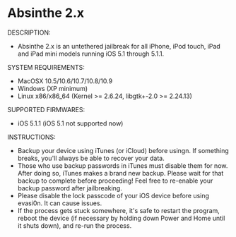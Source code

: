 # Absinthe 2.x

DESCRIPTION:
- Absinthe 2.x is an untethered jailbreak for all iPhone, iPod touch, iPad and iPad mini models running iOS 5.1 through 5.1.1.

SYSTEM REQUIREMENTS:
- MacOSX 10.5/10.6/10.7/10.8/10.9
- Windows (XP minimum)
- Linux x86/x86_64 (Kernel >= 2.6.24, libgtk+-2.0 >= 2.24.13)

SUPPORTED FIRMWARES:
- iOS 5.1.1 (iOS 5.1 not supported now)

INSTRUCTIONS:
- Backup your device using iTunes (or iCloud) before usingn. If something breaks, you'll always be able to recover your data.
- Those who use backup passwords in iTunes must disable them for now. After doing so, iTunes makes a brand new backup. Please wait for that backup to complete before proceeding! Feel free to re-enable your backup password after jailbreaking.
- Please disable the lock passcode of your iOS device before using evasi0n. It can cause issues.
- If the process gets stuck somewhere, it's safe to restart the program, reboot the device (if necessary by holding down Power and Home until it shuts down), and re-run the process.

